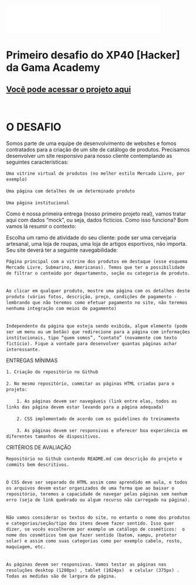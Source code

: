 <img src="./img/bg-logo.png" title="Logo Organicamente" />

Primeiro desafio do XP40 [Hacker] da Gama Academy
===============


<a href="https://raphaelmicucci.github.io/organicamente/">Você pode acessar o projeto aqui</a>
---------------
<br>

 # O DESAFIO


Somos parte de uma equipe de desenvolvimento de websites e fomos contratados para a criação de um site de catálogo de produtos. Precisamos desenvolver um site responsivo para nosso cliente contemplando as seguintes características:

    Uma vitrine virtual de produtos (no melhor estilo Mercado Livre, por exemplo)

    Uma página com detalhes de um determinado produto

    Uma página institucional


Como é nossa primeira entrega (nosso primeiro projeto real), vamos tratar aqui com dados “mock”, ou seja, dados fictícios. Como isso funciona? Bom vamos lá resumir o contexto:

Escolha um ramo de atividade do seu cliente: pode ser uma cervejaria artesanal, uma loja de roupas, uma loja de artigos esportivos, não importa. Seu site deverá ter a seguinte navegabilidade:

    Página principal com a vitrine dos produtos em destaque (esse esquema Mercado Livre, Submarino, Americanas). Temos que ter a possibilidade de filtrar o conteúdo por departamento, seção ou categoria de produto.


    Ao clicar em qualquer produto, mostre uma página com os detalhes deste produto (várias fotos, descrição, preço, condições de pagamento - lembrando que não teremos como efetuar pagamento no site, não teremos nenhuma integração com meios de pagamento)


    Independente da página que esteja sendo exibida, algum elemento (pode ser um menu ou um botão) que redirecione para a página com informações institucionais, tipo “quem somos”, “contato” (novamente com texto fictício). Fique a vontade para desenvolver quantas páginas achar interessante.


 ENTREGAS MÍNIMAS
 

    1. Criação do repositório no Github 

    2. No mesmo repositório, commitar as páginas HTML criadas para o projeto:

        1. As páginas devem ser navegáveis (link entre elas, todos os links das página devem estar levando para a página adequada)

        2. CSS implementado de acordo com os guidelines do treinamento

        3. As páginas devem ser responsivas e oferecer boa experiência em diferentes tamanhos de dispositivos.



CRITÉRIOS DE AVALIAÇÃO

    Repositório no Github contendo README.md com descrição do projeto e commits bem descritivos.


    O CSS deve ser separado do HTML assim como aprendido em aula, e todos os arquivos devem estar organizados de uma forma que ao baixar o repositório, teremos a capacidade de navegar pelas páginas sem nenhum erro (seja de link quebrado ou algum recurso não carregado na página).


    Não vamos considerar os textos do site, no entanto o nome dos produtos e categorias/seção/tipo dos itens devem fazer sentido. Isso quer dizer, se vocês escolherem por exemplo um catálogo de cosméticos:  o nome dos cosméticos tem que fazer sentido (batom, xampu, protetor solar) e assim como suas categorias como por exemplo cabelo, rosto, maquiagem, etc.


    As páginas devem ser responsivas. Vamos testar as páginas nas resoluções desktop (1280px) , tablet (1024px)  e celular (375px) . Todas as medidas são de largura da página. 
